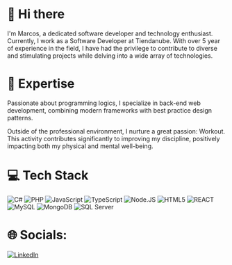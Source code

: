 # 👋 Hi there

I'm Marcos, a dedicated software developer and technology enthusiast. Currently, I work as a Software Developer at Tiendanube. With over 5 year of experience in the field, I have had the privilege to contribute to diverse and stimulating projects while delving into a wide array of technologies.

# 🚀 Expertise

Passionate about programming logics, I specialize in back-end web development, combining modern frameworks with best practice design patterns.

Outside of the professional environment, I nurture a great passion: Workout. This activity contributes significantly to improving my discipline, positively impacting both my physical and mental well-being.

# 💻 Tech Stack
![C#](https://img.shields.io/badge/C%23-239120?style=for-the-badge&logo=csharp&logoColor=white) ![PHP](https://img.shields.io/badge/PHP-777BB4?style=for-the-badge&logo=php&logoColor=white) ![JavaScript](https://img.shields.io/badge/JavaScript-323330?style=for-the-badge&logo=javascript&logoColor=F7DF1E) ![TypeScript](https://img.shields.io/badge/TypeScript-007ACC?style=for-the-badge&logo=typescript&logoColor=white) ![Node.JS](https://img.shields.io/badge/Node%20js-339933?style=for-the-badge&logo=nodedotjs&logoColor=white) ![HTML5](https://img.shields.io/badge/HTML5-E34F26?style=for-the-badge&logo=html5&logoColor=white) ![REACT](https://img.shields.io/badge/React-20232A?style=for-the-badge&logo=react&logoColor=61DAFB) ![MySQL](https://img.shields.io/badge/MySQL-005C84?style=for-the-badge&logo=mysql&logoColor=white) ![MongoDB](https://img.shields.io/badge/MongoDB-4EA94B?style=for-the-badge&logo=mongodb&logoColor=white) ![SQL Server](https://img.shields.io/badge/Microsoft%20SQL%20Server-CC2927?style=for-the-badge&logo=microsoft%20sql%20server&logoColor=white)

# 🌐 Socials:
[![LinkedIn](https://img.shields.io/badge/LinkedIn-%230077B5.svg?logo=linkedin&logoColor=white)](https://www.linkedin.com/in/marcos-pablo-souza-de-almeida/)
